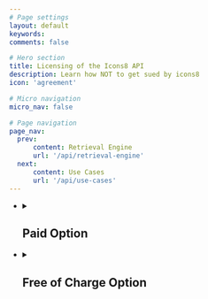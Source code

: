 ```yaml
---
# Page settings
layout: default
keywords:
comments: false

# Hero section
title: Licensing of the Icons8 API 
description: Learn how NOT to get sued by icons8
icon: 'agreement'

# Micro navigation
micro_nav: false

# Page navigation
page_nav:
  prev:
      content: Retrieval Engine
      url: '/api/retrieval-engine'
  next:
      content: Use Cases
      url: '/api/use-cases'
---
```


<ul>
  
   <li>
   <details>
     <summary>
       <h2> Paid Option  </h2>
     </summary>
<p>Paid option means you have to buy an access token. The token is a short string code. You embed the token into your requests for searching and retrieval engines. The same token is used to access both engines. The starter API license is $100/month. It includes up to 100K requests to retrieval engine per month. The requests are the actual, non-cached icons downloads.  Every extra 100K requests add $100 more to the monthly plan. You may not cache the requests on your side for the reasons of fair billing. Requests to search engine have no limit within any API plan. No matter how many retrieval requests you've purchased. You may pay for API license on <a href="https://icons8.com/buy/monthly-api-subscription" rel="nofollow">this page</a>. After we receive payment, we issue an API token for accessing our engines.</p>
   </details>
   </li>
    
   <li>
   <details>
     <summary>
       <h2> Free of Charge Option </h2>
     </summary>
<p>There is no free option to use our dedicated search engine. Only the retrieval <a href="http://img.icons8.com" rel="nofollow">omg-img</a> engine can be used for free. However <a href="http://img.icons8.com" rel="nofollow">omg-img</a> provides a great deal of opportunities to use <b>both searching and retrieaval absolutely for free</b>.
<br>
Few limitations of free of charge option are:</p>
<ul>
<li>
<p>png icons are available in limited (<b>less than 550px</b>) size but suitable for a great deal of needs</p>
</li>
<li>
<p>only <b>popular SVG</b> icons are available for <b>free</b></p>
</li>
<li>
<p>searching is only by means of <a href="http://img.icons8.com" rel="nofollow">omg-img</a></p>
</li></ul></details>
</li>


</ul>

